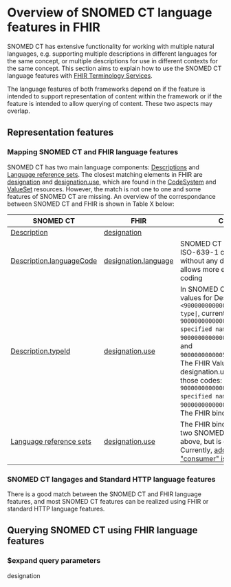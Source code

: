 Overview of SNOMED CT language features in FHIR 
=====================

SNOMED CT has extensive functionality for working with multiple natural languages, e.g. supporting multiple descriptions in different languages for the same concept, or multiple descriptions for use in different contexts for the same concept. This section aims to explain how to use the SNOMED CT language features with [FHIR Terminology Services](http://hl7.org/fhir/terminology-service.html).

The language features of both frameworks depend on if the feature is intended to support representation of content within the framework or if the feature is intended to allow querying of content. These two aspects may overlap.

## Representation features

### Mapping SNOMED CT and FHIR language features

SNOMED CT has two main language components: [Descriptions](https://confluence.ihtsdotools.org/display/DOCGLOSS/description) and [Language reference sets](https://confluence.ihtsdotools.org/display/DOCGLOSS/language+reference+set). The closest matching elements in FHIR are [designation](http://hl7.org/fhir/codesystem-definitions.html#CodeSystem.concept.designation) and [designation.use](http://hl7.org/fhir/codesystem-definitions.html#CodeSystem.concept.designation.use), which are found in the [CodeSystem](http://hl7.org/fhir/codesystem.html) and [ValueSet](http://hl7.org/fhir/valueset.html) resources. However, the match is not one to one and some features of SNOMED CT are missing. An overview of the correspondance between SNOMED CT and FHIR is shown in Table X below:

| SNOMED CT | FHIR | Comment |
|---|---|---|
| [Description](https://confluence.ihtsdotools.org/display/DOCGLOSS/description)  | [designation](http://hl7.org/fhir/codesystem-definitions.html#CodeSystem.concept.designation) ||
| [Description.languageCode](https://confluence.ihtsdotools.org/display/DOCRELFMT/4.2.2+Description+File+Specification) | [designation.language](http://hl7.org/fhir/codesystem-definitions.html#CodeSystem.concept.designation.language) | SNOMED CT uses two-character ISO-639-1 codes only, i.e. without any dialect, while FHIR allows more expressive [BCP-47](https://www.ietf.org/rfc/bcp/bcp47.txt) coding |
| [Description.typeId](https://confluence.ihtsdotools.org/display/DOCRELFMT/4.2.2+Description+File+Specification) | [designation.use](http://hl7.org/fhir/codesystem-definitions.html#CodeSystem.concept.designation.use) | In SNOMED CT, the allowed values for Description.typeId are `<900000000000446008\|Description type\|`, currently including `900000000000003001\|Fully specified name\|`, `900000000000013009\|Synonym\|`, and `900000000000550004\|Definition\|`. The FHIR ValueSet for designation.use includes two of those codes: `900000000000003001\|Fully specified name\|` and `900000000000013009\|Synonym\|`. The FHIR binding is extensible. |
| [Language reference sets](https://confluence.ihtsdotools.org/display/DOCGLOSS/language+reference+set) | [designation.use](http://hl7.org/fhir/codesystem-definitions.html#CodeSystem.concept.designation.use) | The FHIR binding includes the two SNOMED codes mentioned above, but is extensible. Currently, [addition of a code for "consumer" is being discussed](https://jira.hl7.org/browse/UP-107). |


### SNOMED CT langages and Standard HTTP language features

There is a good match between the SNOMED CT and FHIR language features, and most SNOMED CT features can be realized using FHIR or standard HTTP language features.

## Querying SNOMED CT using FHIR language features

### $expand query parameters

designation
